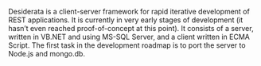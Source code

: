 Desiderata is a client-server framework for rapid iterative development of REST applications. It is currently in very early stages of development (it hasn’t even reached proof-of-concept at this point). It consists of a server, written in VB.NET and using MS-SQL Server, and a client written in ECMA Script. The first task in the development roadmap is to port the server to Node.js and mongo.db.